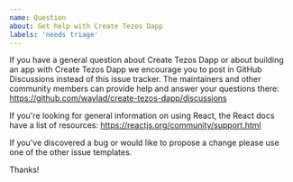 ```yaml
---
name: Question
about: Get help with Create Tezos Dapp
labels: 'needs triage'
---
```


If you have a general question about Create Tezos Dapp or about building an app with Create Tezos Dapp we encourage you to post in GitHub Discussions instead of this issue tracker. The maintainers and other community members can provide help and answer your questions there: https://github.com/waylad/create-tezos-dapp/discussions

If you're looking for general information on using React, the React docs have a list of resources: https://reactjs.org/community/support.html

If you've discovered a bug or would like to propose a change please use one of the other issue templates.

Thanks!
